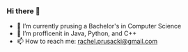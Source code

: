 ### Hi there 👋

- 🔭 I’m currently prusing a Bachelor's in Computer Science
- 🌱 I’m profficenit in Java, Python, and C++ 
- 📫 How to reach me: rachel.prusacki@gmail.com
